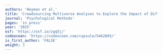 ```yaml
---
authors: 'Heyman et al.'
title: 'Crowdsourcing Multiverse Analyses to Explore the Impact of Different Data-processing and Analysis Decisions: A Tutorial.'
journal: 'Psychological Methods'
pages: 'in press'
year: '2025'
osf: 'https://osf.io/zgq5j/'
codeocean: 'https://codeocean.com/capsule/5462895/'
is_first_author: 'FALSE'
weight: 3
---
```

